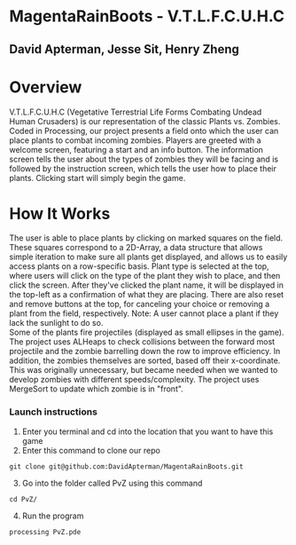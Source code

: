 # MagentaRainBoots - V.T.L.F.C.U.H.C
## David Apterman, Jesse Sit, Henry Zheng 

<h1> Overview </h1>
  V.T.L.F.C.U.H.C (Vegetative Terrestrial Life Forms Combating Undead Human Crusaders) is our representation of the classic Plants vs. Zombies. Coded in Processing, our project presents a field onto which the user can place plants to combat incoming zombies. Players are greeted with a welcome screen, featuring a start and an info button. The information screen tells the user about the types of zombies they will be facing and is followed by the instruction screen, which tells the user how to place their plants. Clicking start will simply begin the game.
  
<h1> How It Works </h1>  
  The user is able to place plants by clicking on marked squares on the field. These squares correspond to a 2D-Array, a data structure that allows simple iteration to make sure all plants get displayed, and allows us to easily access plants on a row-specific basis. Plant type is selected at the top, where users will click on the type of the plant they wish to place, and then click the screen. After they've clicked the plant name, it will be displayed in the top-left as a confirmation of what they are placing. There are also reset and remove buttons at the top, for canceling your choice or removing a plant from the field, respectively. Note: A user cannot place a plant if they lack the sunlight to do so. 
  </br>
  Some of the plants fire projectiles (displayed as small ellipses in the game). The project uses ALHeaps to check collisions between the forward most projectile and the zombie barrelling down the row to improve efficiency.
  In addition, the zombies themselves are sorted, based off their x-coordinate. This was originally unnecessary, but became needed when we wanted to develop zombies with different speeds/complexity. The project uses MergeSort to update which zombie is in "front".

### Launch instructions
    
1. Enter you terminal and cd into the location that you want to have this game
2. Enter this command to clone our repo
```
git clone git@github.com:DavidApterman/MagentaRainBoots.git
```
3. Go into the folder called PvZ using this command
```
cd PvZ/
```
4. Run the program
```
processing PvZ.pde
```
